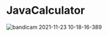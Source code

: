 # JavaCalculator

![bandicam 2021-11-23 10-18-16-389](https://user-images.githubusercontent.com/73072904/142974676-c2f21142-1608-430c-baa8-2fd7b6b3bf04.jpg)
